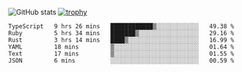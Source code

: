 ![GitHub stats](https://github-readme-stats.vercel.app/api?username=ksk001100&show_icons=true&theme=tokyonight)
[![trophy](https://github-profile-trophy.vercel.app/?username=ksk001100&theme=onedark)](https://github.com/ryo-ma/github-profile-trophy)

<!--START_SECTION:waka-->

```text
TypeScript   9 hrs 26 mins   ████████████▒░░░░░░░░░░░░   49.38 %
Ruby         5 hrs 34 mins   ███████▒░░░░░░░░░░░░░░░░░   29.16 %
Rust         3 hrs 14 mins   ████▒░░░░░░░░░░░░░░░░░░░░   16.99 %
YAML         18 mins         ▒░░░░░░░░░░░░░░░░░░░░░░░░   01.64 %
Text         17 mins         ▒░░░░░░░░░░░░░░░░░░░░░░░░   01.55 %
JSON         6 mins          ░░░░░░░░░░░░░░░░░░░░░░░░░   00.59 %
```

<!--END_SECTION:waka-->
